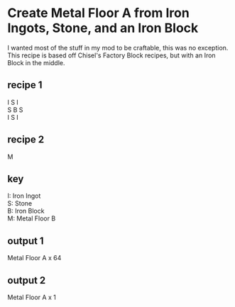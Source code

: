# Create Metal Floor A from Iron Ingots, Stone, and an Iron Block

I wanted most of the stuff in my mod to be craftable, this was no exception. This recipe is based off Chisel's Factory Block recipes, but
with an Iron Block in the middle.

## recipe 1
I S I  
S B S  
I S I

## recipe 2
M

## key
I: Iron Ingot  
S: Stone  
B: Iron Block  
M: Metal Floor B

## output 1
Metal Floor A x 64

## output 2
Metal Floor A x 1
